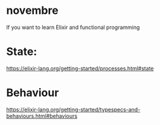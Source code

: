 # novembre

If you want to learn Elixir and functional programming


# State:
https://elixir-lang.org/getting-started/processes.html#state

# Behaviour

https://elixir-lang.org/getting-started/typespecs-and-behaviours.html#behaviours
